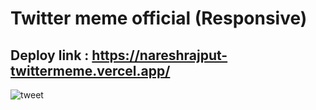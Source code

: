 # Twitter meme official (Responsive)

## Deploy link : https://nareshrajput-twittermeme.vercel.app/


![tweet](https://user-images.githubusercontent.com/101567054/207978828-65e82fb2-eb02-4396-9a48-2f6b6a6d2ddc.png)
